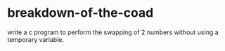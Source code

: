 # breakdown-of-the-coad
write a c program to perform the swapping of 2 numbers without using a temporary variable.

